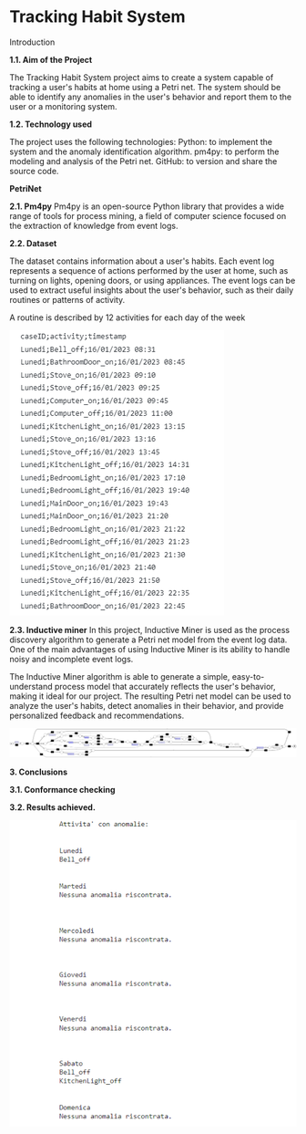 # Tracking Habit System


Introduction

**1.1. Aim of the Project**

The Tracking Habit System project aims to create a system capable of tracking a user's habits at home using a Petri net. The system should be able to identify any anomalies in the user's behavior and report them to the user or a monitoring system.

**1.2. Technology used**

The project uses the following technologies:
Python: to implement the system and the anomaly identification algorithm.
pm4py: to perform the modeling and analysis of the Petri net.
GitHub: to version and share the source code.

**PetriNet**


**2.1. Pm4py**
Pm4py is an open-source Python library that provides a wide range of tools for process mining, a field of computer science focused on the extraction of knowledge from event logs. 

**2.2. Dataset**

The dataset contains information about a user's habits.
Each event log represents a sequence of actions performed by the user at home, such as turning on lights, opening doors, or using appliances. The event logs can be used to extract useful insights about the user's behavior, such as their daily routines or patterns of activity.

A routine is described by 12 activities for each day of the week

![alt tag](https://github.com/ELENAZAZA/Formal-method-project/blob/main/dataset.png)

**2.3. Inductive miner**
In this project, Inductive Miner is used as the process discovery algorithm to generate a Petri net model from the event log data. One of the main advantages of using Inductive Miner is its ability to handle noisy and incomplete event logs.

The Inductive Miner algorithm is able to generate a simple, easy-to-understand process model that accurately reflects the user's behavior, making it ideal for our project. The resulting Petri net model can be used to analyze the user's habits, detect anomalies in their behavior, and provide personalized feedback and recommendations.

![alt tag](https://github.com/ELENAZAZA/Formal-method-project/blob/main/petrinet.png)

**3. Conclusions**

**3.1. Conformance checking**

**3.2. Results achieved.**


![alt tag](https://github.com/ELENAZAZA/Formal-method-project/blob/main/Result.png)
